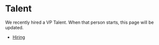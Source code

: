 # Talent

We recently hired a VP Talent. When that person starts, this page will be updated.

- [Hiring](../talent/hiring/index.md)
